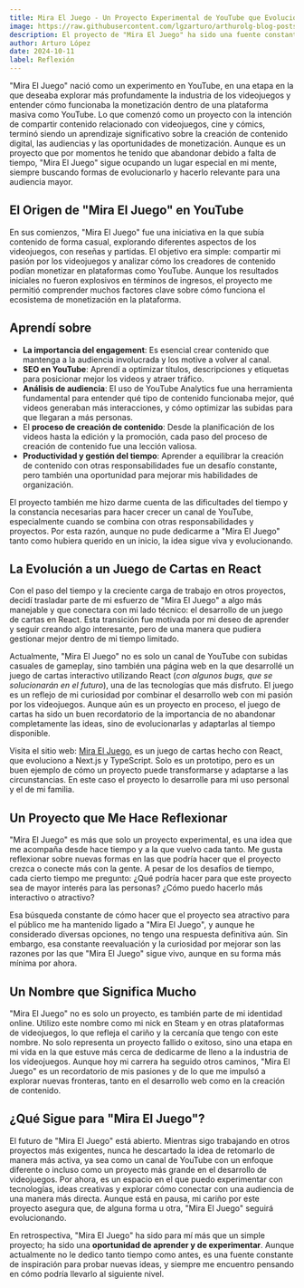 ```yaml
---
title: Mira El Juego - Un Proyecto Experimental de YouTube que Evolucionó en un Juego de Cartas
image: https://raw.githubusercontent.com/lgzarturo/arthurolg-blog-posts/refs/heads/main/articles/images/miraeljuego-web-development.webp
description: El proyecto de "Mira El Juego" ha sido una fuente constante de inspiración y aprendizaje, también es una oportunidad de aprender y experimentar con nuevas tecnologías. ¡Explora más y únete a esta aventura creativa!
author: Arturo López
date: 2024-10-11
label: Reflexión
---
```


"Mira El Juego" nació como un experimento en YouTube, en una etapa en la que deseaba explorar más profundamente la industria de los videojuegos y entender cómo funcionaba la monetización dentro de una plataforma masiva como YouTube. Lo que comenzó como un proyecto con la intención de compartir contenido relacionado con videojuegos, cine y cómics, terminó siendo un aprendizaje significativo sobre la creación de contenido digital, las audiencias y las oportunidades de monetización. Aunque es un proyecto que por momentos he tenido que abandonar debido a falta de tiempo, "Mira El Juego" sigue ocupando un lugar especial en mi mente, siempre buscando formas de evolucionarlo y hacerlo relevante para una audiencia mayor.

## El Origen de "Mira El Juego" en YouTube

En sus comienzos, "Mira El Juego" fue una iniciativa en la que subía contenido de forma casual, explorando diferentes aspectos de los videojuegos, con reseñas y partidas. El objetivo era simple: compartir mi pasión por los videojuegos y analizar cómo los creadores de contenido podían monetizar en plataformas como YouTube. Aunque los resultados iniciales no fueron explosivos en términos de ingresos, el proyecto me permitió comprender muchos factores clave sobre cómo funciona el ecosistema de monetización en la plataforma.

## Aprendí sobre

- **La importancia del engagement**: Es esencial crear contenido que mantenga a la audiencia involucrada y los motive a volver al canal.
- **SEO en YouTube**: Aprendí a optimizar títulos, descripciones y etiquetas para posicionar mejor los videos y atraer tráfico.
- **Análisis de audiencia**: El uso de YouTube Analytics fue una herramienta fundamental para entender qué tipo de contenido funcionaba mejor, qué videos generaban más interacciones, y cómo optimizar las subidas para que llegaran a más personas.
- El **proceso de creación de contenido**: Desde la planificación de los videos hasta la edición y la promoción, cada paso del proceso de creación de contenido fue una lección valiosa.
- **Productividad y gestión del tiempo**: Aprender a equilibrar la creación de contenido con otras responsabilidades fue un desafío constante, pero también una oportunidad para mejorar mis habilidades de organización.

El proyecto también me hizo darme cuenta de las dificultades del tiempo y la constancia necesarias para hacer crecer un canal de YouTube, especialmente cuando se combina con otras responsabilidades y proyectos. Por esta razón, aunque no pude dedicarme a "Mira El Juego" tanto como hubiera querido en un inicio, la idea sigue viva y evolucionando.

## La Evolución a un Juego de Cartas en React

Con el paso del tiempo y la creciente carga de trabajo en otros proyectos, decidí trasladar parte de mi esfuerzo de "Mira El Juego" a algo más manejable y que conectara con mi lado técnico: el desarrollo de un juego de cartas en React. Esta transición fue motivada por mi deseo de aprender y seguir creando algo interesante, pero de una manera que pudiera gestionar mejor dentro de mi tiempo limitado.

Actualmente, "Mira El Juego" no es solo un canal de YouTube con subidas casuales de gameplay, sino también una página web en la que desarrollé un juego de cartas interactivo utilizando React (*con algunos bugs, que se solucionarán en el futuro*), una de las tecnologías que más disfruto. El juego es un reflejo de mi curiosidad por combinar el desarrollo web con mi pasión por los videojuegos. Aunque aún es un proyecto en proceso, el juego de cartas ha sido un buen recordatorio de la importancia de no abandonar completamente las ideas, sino de evolucionarlas y adaptarlas al tiempo disponible.

Visita el sitio web: [Mira El Juego](https://www.miraeljuego.com/), es un juego de cartas hecho con React, que evoluciono a Next.js y TypeScript. Solo es un prototipo, pero es un buen ejemplo de cómo un proyecto puede transformarse y adaptarse a las circunstancias. En este caso el proyecto lo desarrolle para mi uso personal y el de mi familia.

## Un Proyecto que Me Hace Reflexionar

"Mira El Juego" es más que solo un proyecto experimental, es una idea que me acompaña desde hace tiempo y a la que vuelvo cada tanto. Me gusta reflexionar sobre nuevas formas en las que podría hacer que el proyecto crezca o conecte más con la gente. A pesar de los desafíos de tiempo, cada cierto tiempo me pregunto: ¿Qué podría hacer para que este proyecto sea de mayor interés para las personas? ¿Cómo puedo hacerlo más interactivo o atractivo?

Esa búsqueda constante de cómo hacer que el proyecto sea atractivo para el público me ha mantenido ligado a "Mira El Juego", y aunque he considerado diversas opciones, no tengo una respuesta definitiva aún. Sin embargo, esa constante reevaluación y la curiosidad por mejorar son las razones por las que "Mira El Juego" sigue vivo, aunque en su forma más mínima por ahora.

## Un Nombre que Significa Mucho

"Mira El Juego" no es solo un proyecto, es también parte de mi identidad online. Utilizo este nombre como mi nick en Steam y en otras plataformas de videojuegos, lo que refleja el cariño y la cercanía que tengo con este nombre. No solo representa un proyecto fallido o exitoso, sino una etapa en mi vida en la que estuve más cerca de dedicarme de lleno a la industria de los videojuegos. Aunque hoy mi carrera ha seguido otros caminos, "Mira El Juego" es un recordatorio de mis pasiones y de lo que me impulsó a explorar nuevas fronteras, tanto en el desarrollo web como en la creación de contenido.

## ¿Qué Sigue para "Mira El Juego"?

El futuro de "Mira El Juego" está abierto. Mientras sigo trabajando en otros proyectos más exigentes, nunca he descartado la idea de retomarlo de manera más activa, ya sea como un canal de YouTube con un enfoque diferente o incluso como un proyecto más grande en el desarrollo de videojuegos. Por ahora, es un espacio en el que puedo experimentar con tecnologías, ideas creativas y explorar cómo conectar con una audiencia de una manera más directa. Aunque está en pausa, mi cariño por este proyecto asegura que, de alguna forma u otra, "Mira El Juego" seguirá evolucionando.

En retrospectiva, "Mira El Juego" ha sido para mí más que un simple proyecto; ha sido una **oportunidad de aprender y de experimentar**. Aunque actualmente no le dedico tanto tiempo como antes, es una fuente constante de inspiración para probar nuevas ideas, y siempre me encuentro pensando en cómo podría llevarlo al siguiente nivel.
